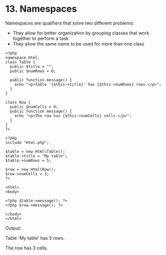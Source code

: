 # 13. Namespaces

Namespaces are qualifiers that solve two different problems:

* They allow for better organization by grouping classes that work together to perform a task
* They allow the same name to be used for more than one class


```
<?php
namespace Html;
class Table {
  public $title = "";
  public $numRows = 0;

  public function message() {
    echo "<p>Table '{$this->title}' has {$this->numRows} rows.</p>";
  }
}

class Row {
  public $numCells = 0;
  public function message() {
    echo "<p>The row has {$this->numCells} cells.</p>";
  }
}
?>
```

```
<?php
include "Html.php";

$table = new Html\Table();
$table->title = "My table";
$table->numRows = 5;

$row = new Html\Row();
$row->numCells = 3;
?>

<html>
<body>

<?php $table->message(); ?>
<?php $row->message(); ?>

</body>
</html>
```
Output:

Table 'My table' has 5 rows.

The row has 3 cells.
